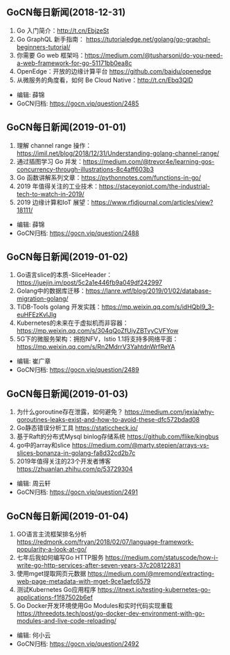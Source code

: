 ## GoCN每日新闻(2018-12-31)

1. Go 入门简介：http://t.cn/EbjzeSt
2. Go GraphQL 新手指南： https://tutorialedge.net/golang/go-graphql-beginners-tutorial/
3. 你需要 Go web 框架吗：https://medium.com/@tusharsoni/do-you-need-a-web-framework-for-go-51171bb0ea8c
4. OpenEdge：开放的边缘计算平台 https://github.com/baidu/openedge
5. 从微服务的角度看，如何 Be Cloud Native：http://t.cn/Ebq3QlD

- 编辑: 薛锦
- GoCN归档: https://gocn.vip/question/2485

## GoCN每日新闻(2019-01-01)

1. 理解 channel range 操作：https://imil.net/blog/2018/12/31/Understanding-golang-channel-range/ 
2. 通过插图学习 Go 并发：https://medium.com/@trevor4e/learning-gos-concurrency-through-illustrations-8c4aff603b3
3. Go 函数讲解系列文章：https://pythonnotes.com/functions-in-go/
4. 2019 年值得关注的工业技术：https://staceyoniot.com/the-industrial-tech-to-watch-in-2019/
5. 2019 边缘计算和IoT 展望：https://www.rfidjournal.com/articles/view?18111/

- 编辑: 薛锦
- GoCN归档: https://gocn.vip/question/2488

## GoCN每日新闻(2019-01-02)

1. Go语言slice的本质-SliceHeader：https://juejin.im/post/5c2a1e446fb9a049df242997
2. Golang中的数据库迁移：https://lanre.wtf/blog/2019/01/02/database-migration-golang/
3. TiDB-Tools golang 开发实践：https://mp.weixin.qq.com/s/idHQbI9_3-euHFEzKvlJlg
4. Kubernetes的未来在于虚拟机而非容器：https://mp.weixin.qq.com/s/304qQoZfUiyZBTvyCVFYow
5. 5G下的微服务架构：拥抱NFV，Istio 1.1将支持多网络平面：https://mp.weixin.qq.com/s/Rn2MdrrV3YahtdnWrfReYA

- 编辑: 崔广章
- GoCN归档: https://gocn.vip/question/2489


## GoCN每日新闻(2019-01-03)

1. 为什么goroutine存在泄露，如何避免？ https://medium.com/jexia/why-goroutines-leaks-exist-and-how-to-avoid-these-dfc572bdad08
2. Go静态错误分析工具 https://staticcheck.io/
3. 基于Raft的分布式Mysql binlog存储系统 https://github.com/flike/kingbus
4. go中的array和slice https://medium.com/@marty.stepien/arrays-vs-slices-bonanza-in-golang-fa8d32cd2b7c
5. 2019年值得关注的23个开发者博客 https://zhuanlan.zhihu.com/p/53729304

- 编辑: 周云轩
- GoCN归档:  https://gocn.vip/question/2491


## GoCN每日新闻(2019-01-04)

1. GO语言主流框架排名分析 https://redmonk.com/fryan/2018/02/07/language-framework-popularity-a-look-at-go/
2. 七年后我如何编写Go HTTP服务 https://medium.com/statuscode/how-i-write-go-http-services-after-seven-years-37c208122831 
3. 使用mget提取网页元数据 https://medium.com/@mremond/extracting-web-page-metadata-with-mget-9ce1aefc6579
4. 测试Kubernetes Go应用程序  https://itnext.io/testing-kubernetes-go-applications-f1f87502b6ef
5. Go Docker开发环境使用Go Modules和实时代码实现重载    https://threedots.tech/post/go-docker-dev-environment-with-go-modules-and-live-code-reloading/

- 编辑: 何小云
- GoCN归档: https://gocn.vip/question/2492